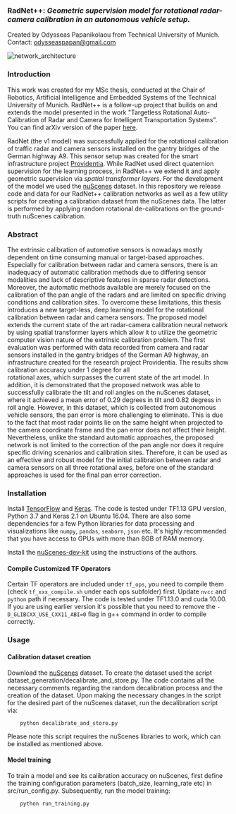 ### RadNet++: *Geometric supervision model for rotational radar-camera calibration in an autonomous vehicle setup.*
Created by Odysseas Papanikolaou from Technical University of Munich. Contact: odysseaspapan@gmail.com

![network_architecture](https://github.com/odysseaspap/msc_thesis/blob/master/Figures/RadNet++.png)



### Introduction
This work was created for my MSc thesis, conducted at the Chair of Robotics, Artificial Intelligence and Embedded Systems 
of the Technical University of Munich. 
RadNet++ is a follow-up project that builds on and extends the model presented in the work "Targetless Rotational Auto-Calibration of Radar and Camera for Intelligent Transportation Systems". 
You can find arXiv version of the paper <a href="https://arxiv.org/abs/1904.08743">here</a>. 

RadNet (the v1 model) was successfully applied for the rotational calibration of traffic radar and camera sensors installed on the gantry bridges of the German highway A9. This sensor setup was created for the 
smart infrastructure project <a href="https://www.fortiss.org/en/research/projects/detail/providentia">Providentia</a>. 
While RadNet used direct quaternion supervision for the learning process, in RadNet++ we extend it and apply geometric supervision via *spatial transformer layers*. 
For the development of the model we used the <a href="https://www.nuscenes.org/">nuScenes</a> dataset.
In this repository we release code and data for our RadNet++ calibration networks as well as a few utility scripts for creating a calibration dataset from the nuScenes data. 
The latter is performed by applying random rotational de-calibrations on the ground-truth nuScenes calibration. 

### Abstract
The extrinsic calibration of automotive sensors is nowadays mostly dependent on time consuming manual or target-based approaches.
Especially for calibration between radar and camera sensors, there is an inadequacy of automatic calibration methods due 
to differing sensor modalities and lack of descriptive features in sparse radar detections. Moreover, the automatic 
methods available are merely focused on the calibration of the pan angle of the radars and are limited on specific 
driving conditions and calibration sites. To overcome these limitations, this thesis introduces a new target-less, deep 
learning model for the rotational calibration between radar and camera sensors. The proposed model extends the current 
state of the art radar-camera calibration neural network by using spatial transformer layers which allow it to utilize 
the geometric computer vision nature of the extrinsic calibration problem. The first evaluation was performed with data 
recorded from camera and radar sensors installed in the gantry bridges of the German A9 highway, an infrastructure 
created for the research project Providentia. The results show calibration accuracy under 1 degree for all  
rotational axes, which surpasses the current state of the art model. In addition, it is demonstrated that the proposed
network was able to successfully calibrate the tilt and roll angles on the nuScenes dataset, where it achieved a mean 
error of 0.29 degrees in tilt and 0.82 degress in roll angle. However, in this dataset, which is collected from 
autonomous vehicle sensors, the pan error is more challenging to eliminate. This is due to the fact that most radar 
points lie on the same height when projected to the camera coordinate frame and the pan error does not affect their 
height. Nevertheless, unlike the standard automatic approaches, the proposed network is not limited to the correction 
of the pan angle nor does it require specific driving scenarios and calibration sites. 
Therefore, it can be used as an effective and robust model for the initial calibration between radar and camera sensors 
on all three rotational axes, before one of the standard approaches is used for the final pan error correction.



### Installation

Install <a href="https://www.tensorflow.org/install/">TensorFlow</a> and <a href="https://keras.io/">Keras</a>. The code is tested under TF1.13 GPU version, Python 3.7 and Keras 2.1 on Ubuntu 16.04. 
There are also some dependencies for a few Python libraries for data processing and visualizations like `numpy`, `pandas`, `seaborn`, `json` etc. 
It's highly recommended that you have access to GPUs with more than 8GB of RAM memory.

Install the <a href="https://github.com/nutonomy/nuscenes-devkit">nuScenes-dev-kit</a> using the instructions of the authors.

#### Compile Customized TF Operators
Certain TF operators are included under `tf_ops`, you need to compile them (check `tf_xxx_compile.sh` under each ops subfolder) first. Update `nvcc` and `python` path if necessary. The code is tested under TF1.13.0 and cuda 10.00. If you are using earlier version it's possible that you need to remove the `-D_GLIBCXX_USE_CXX11_ABI=0` flag in g++ command in order to compile correctly.

### Usage

#### Calibration dataset creation


Download the <a href="https://www.nuscenes.org/download">nuScenes</a> dataset. To create the dataset used the script dataset_generation/decalibrate_and_store.py. 
The code contains all the necessary comments regarding the random decalibration process and the creation of the dataset. Upon making the necessary changes in the script 
for the desired part of the nuScenes dataset, run the decalibration script via:

        python decalibrate_and_store.py

Please note this script requires the nuScenes libraries to work, which can be installed as mentioned above. 


#### Model training

To train a model and see its calibration accuracy on nuScenes, first define the training configuration parameters (batch_size, learning_rate etc) in src/run_config.py. Subsequently, run the model training: 

        python run_training.py

